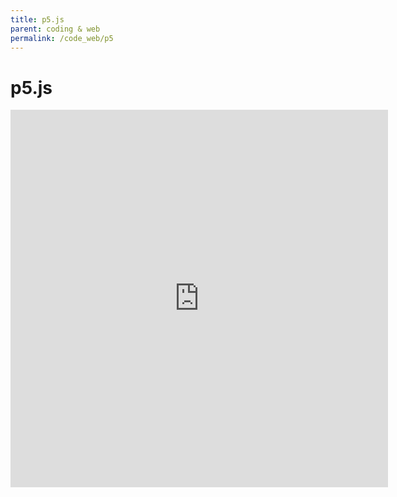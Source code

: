 ```yaml
---
title: p5.js
parent: coding & web
permalink: /code_web/p5
---
```


# p5.js


<iframe src="https://preview.p5js.org/andreaheilrath/embed/MNoA9qN9n" style="
    width: 604px;
    height: 604px;
    border-width: 0px;
"></iframe>
